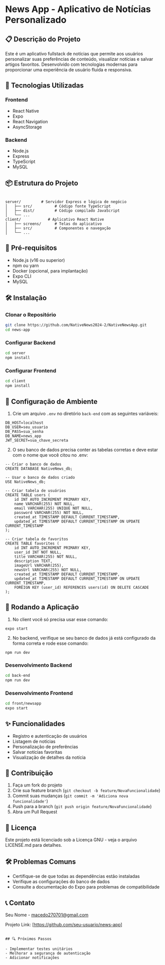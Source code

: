 # News App - Aplicativo de Notícias Personalizado

## 📋 Descrição do Projeto

Este é um aplicativo fullstack de notícias que permite aos usuários personalizar suas preferências de conteúdo, visualizar notícias e salvar artigos favoritos. Desenvolvido com tecnologias modernas para proporcionar uma experiência de usuário fluida e responsiva.

## 🚀 Tecnologias Utilizadas

### Frontend
- React Native
- Expo
- React Navigation
- AsyncStorage

### Backend
- Node.js
- Express
- TypeScript
- MySQL

## 📦 Estrutura do Projeto

```

server/         # Servidor Express e lógica de negócio
│   ├── src/          # Código fonte TypeScript
│   ├── dist/         # Código compilado JavaScript
│   └── ...
client/            # Aplicativo React Native
│   ├── screens/      # Telas do aplicativo
│   ├── src/          # Componentes e navegação
│   └── ...
```

## 🔧 Pré-requisitos

- Node.js (v16 ou superior)
- npm ou yarn
- Docker (opcional, para implantação)
- Expo CLI
- MySQL

## 🛠️ Instalação

### Clonar o Repositório
```bash
git clone https://github.com/NativeNews2024-2/NativeNewsApp.git
cd news-app
```

### Configurar Backend
```bash
cd server
npm install
```

### Configurar Frontend
```bash
cd client
npm install
```

## 🔐 Configuração de Ambiente

1. Crie um arquivo `.env` no diretório `back-end` com as seguintes variáveis:
```
DB_HOST=localhost
DB_USER=seu_usuario
DB_PASS=sua_senha
DB_NAME=news_app
JWT_SECRET=sua_chave_secreta
```

2. O seu banco de dados precisa conter as tabelas corretas e deve estar com o nome que você citou no .env:

```
-- Criar o banco de dados
CREATE DATABASE NativeNews_db;

-- Usar o banco de dados criado
USE NativeNews_db;

-- Criar tabela de usuários
CREATE TABLE users (
    id INT AUTO_INCREMENT PRIMARY KEY,
    name VARCHAR(255) NOT NULL,
    email VARCHAR(255) UNIQUE NOT NULL,
    password VARCHAR(255) NOT NULL,
    created_at TIMESTAMP DEFAULT CURRENT_TIMESTAMP,
    updated_at TIMESTAMP DEFAULT CURRENT_TIMESTAMP ON UPDATE CURRENT_TIMESTAMP
);

-- Criar tabela de favoritos
CREATE TABLE favorites (
    id INT AUTO_INCREMENT PRIMARY KEY,
    user_id INT NOT NULL,
    title VARCHAR(255) NOT NULL,
    description TEXT,
    imageUrl VARCHAR(255),
    newsUrl VARCHAR(255) NOT NULL,
    created_at TIMESTAMP DEFAULT CURRENT_TIMESTAMP,
    updated_at TIMESTAMP DEFAULT CURRENT_TIMESTAMP ON UPDATE CURRENT_TIMESTAMP,
    FOREIGN KEY (user_id) REFERENCES users(id) ON DELETE CASCADE
);
```

## 🏃 Rodando a Aplicação

1. No client você só precisa usar esse comando:

```
expo start
```

2. No backend, verifique se seu banco de dados já está configurado da forma correta e rode esse comando:

```
npm run dev
```

### Desenvolvimento Backend
```bash
cd back-end
npm run dev
```

### Desenvolvimento Frontend
```bash
cd front/newsapp
expo start
```

## ✨ Funcionalidades

- Registro e autenticação de usuários
- Listagem de notícias
- Personalização de preferências
- Salvar notícias favoritas
- Visualização de detalhes da notícia

## 🤝 Contribuição

1. Faça um fork do projeto
2. Crie sua feature branch (`git checkout -b feature/NovaFuncionalidade`)
3. Commit suas mudanças (`git commit -m 'Adiciona nova funcionalidade'`)
4. Push para a branch (`git push origin feature/NovaFuncionalidade`)
5. Abra um Pull Request

## 📄 Licença

Este projeto está licenciado sob a Licença GNU - veja o arquivo LICENSE.md para detalhes.

## 🛠️ Problemas Comuns

- Certifique-se de que todas as dependências estão instaladas
- Verifique as configurações do banco de dados
- Consulte a documentação do Expo para problemas de compatibilidade

## 📞 Contato

Seu Nome - macedo270701@gmail.com

Projeto Link: [https://github.com/seu-usuario/news-app]

```

## 🔍 Próximos Passos

- Implementar testes unitários
- Melhorar a segurança de autenticação
- Adicionar notificações